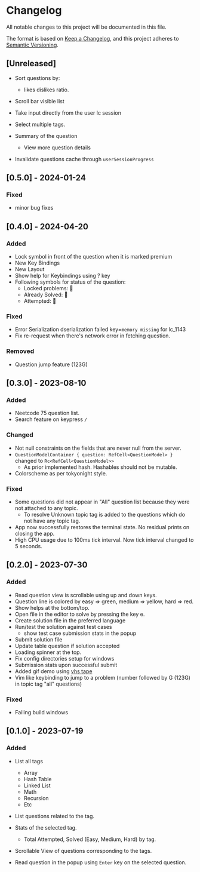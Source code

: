 # Changelog

All notable changes to this project will be documented in this file.

The format is based on [Keep a Changelog](https://keepachangelog.com/en/1.0.0/),
and this project adheres to [Semantic Versioning](https://semver.org/spec/v2.0.0.html).


## [Unreleased]

- Sort questions by:
    - likes dislikes ratio.

- Scroll bar visible list

- Take input directly from the user lc session

- Select multiple tags.

- Summary of the question
    - View more question details

- Invalidate questions cache through `userSessionProgress`


## [0.5.0] - 2024-01-24

### Fixed

- minor bug fixes


## [0.4.0] - 2024-04-20

### Added

- Lock symbol in front of the question when it is marked premium
- New Key Bindings
- New Layout
- Show help for Keybindings using ? key
- Following symbols for status of the question:
    - Locked problems: 🔐
    - Already Solved: 👑
    - Attempted: 🏃

### Fixed

- Error Serialization dserialization failed key=`memory missing` for lc_1143
- Fix re-request when there's network error in fetching question.

### Removed

- Question jump feature (123G)

## [0.3.0] - 2023-08-10

### Added

- Neetcode 75 question list.
- Search feature on keypress `/`

### Changed

- Not null constraints on the fields that are never null from the server.
- `QuestionModelContainer { question: RefCell<QuestionModel> }` changed to `Rc<RefCell<QuestionModel>>`
    - As prior implemented hash. Hashables should not be mutable.
- Colorscheme as per tokyonight style.

### Fixed

- Some questions did not appear in "All" question list because they were not attached to any topic.
    - To resolve Unknown topic tag is added to the questions which do not have any topic tag.
- App now successfully restores the terminal state. No residual prints on closing the app.
- High CPU usage due to 100ms tick interval. Now tick interval changed to 5 seconds.

## [0.2.0] - 2023-07-30

### Added

- Read question view is scrollable using up and down keys.
- Question line is colored by easy => green, medium => yellow, hard => red.
- Show helps at the bottom/top.
- Open file in the editor to solve by pressing the key e.
- Create solution file in the preferred language
- Run/test the solution against test cases
    - show test case submission stats in the popup
- Submit solution file
- Update table question if solution accepted
- Loading spinner at the top.
- Fix config directories setup for windows
- Submission stats upon successful submit
- Added gif demo using [vhs tape](https://github.com/charmbracelet/vhs)
- Vim like keybinding to jump to a problem (number followed by G (123G) in topic tag "all" questions)

### Fixed

- Failing build windows

## [0.1.0] - 2023-07-19

### Added

- List all tags
    - Array
    - Hash Table
    - Linked List
    - Math
    - Recursion
    - Etc
- List questions related to the tag.

- Stats of the selected tag.
    - Total Attempted, Solved (Easy, Medium, Hard) by tag.

- Scrollable View of questions corresponding to the tags.

- Read question in the popup using `Enter` key on the selected question.
